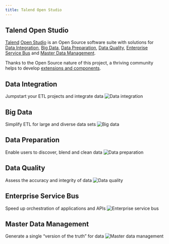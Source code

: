 ```yaml
---
title: Talend Open Studio
---
```

## Talend Open Studio

[Talend](https://www.talend.com/) [Open Studio](https://www.talend.com/products/talend-open-studio/) is an Open Source software suite with solutions for [Data Integration](https://www.talend.com/products/data-integration/data-integration-open-studio/), [Big Data](https://www.talend.com/products/big-data/big-data-open-studio/), [Data Preparation](https://www.talend.com/products/data-preparation/data-preparation-free-desktop/), [Data Quality](https://www.talend.com/products/talend-open-studio/data-quality-open-studio/), [Enterprise Service Bus](https://www.talend.com/products/application-integration/esb-open-studio/) and [Master Data Management](https://www.talend.com/products/mdm/mdm-open-studio/).

Thanks to the Open Source nature of this project, a thriving community helps to develop [extensions and components](https://exchange.talend.com/).

## Data Integration
Jumpstart your ETL projects and integrate data
![Data integration](https://www.talend.com/wp-content/uploads/connect-and-transform-data-in-no-time.jpg)

## Big Data
Simplify ETL for large and diverse data sets
![Big data](https://www.talend.com/wp-content/uploads/connect-and-transform-big-data.jpg)

## Data Preparation
Enable users to discover, blend and clean data
![Data preparation](https://www.talend.com/wp-content/uploads/get-your-time-back.jpg)

## Data Quality
Assess the accuracy and integrity of data
![Data quality](https://www.talend.com/wp-content/uploads/map-your-path-to-clean-data.jpg)

## Enterprise Service Bus
Speed up orchestration of applications and APIs
![Enterprise service bus](https://www.talend.com/wp-content/uploads/speed-up-integration-for-reuse-2.png)

## Master Data Management
Generate a single “version of the truth” for data
![Master data management](https://www.talend.com/wp-content/uploads/generate-a-single-version-of-the-truth-for-data.jpg)
